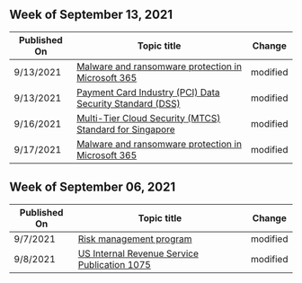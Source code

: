 <!-- This file is generated automatically each week. Changes made to this file will be overwritten.-->



## Week of September 13, 2021


| Published On |Topic title | Change |
|------|------------|--------|
| 9/13/2021 | [Malware and ransomware protection in Microsoft 365](/compliance/assurance/assurance-malware-and-ransomware-protection) | modified |
| 9/13/2021 | [Payment Card Industry (PCI) Data Security Standard (DSS)](/compliance/regulatory/offering-pci-dss) | modified |
| 9/16/2021 | [Multi-Tier Cloud Security (MTCS) Standard for Singapore](/compliance/regulatory/offering-mtcs-singapore) | modified |
| 9/17/2021 | [Malware and ransomware protection in Microsoft 365](/compliance/assurance/assurance-malware-and-ransomware-protection) | modified |


## Week of September 06, 2021


| Published On |Topic title | Change |
|------|------------|--------|
| 9/7/2021 | [Risk management program](/compliance/assurance/assurance-risk-management-program) | modified |
| 9/8/2021 | [US Internal Revenue Service Publication 1075](/compliance/regulatory/offering-irs-1075) | modified |
